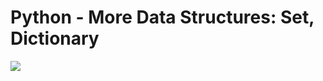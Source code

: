 # Python - More Data Structures: Set, Dictionary

![](https://files.realpython.com/media/Python-Tricks-Chapter-on-Data-Structures_Watermarked.b5d9d86333c3.jpg)

